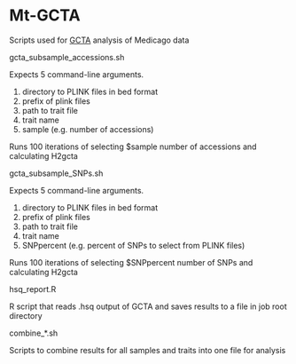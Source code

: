 Mt-GCTA
=======

Scripts used for [GCTA](http://www.complextraitgenomics.com/software/gcta/) analysis of Medicago data

gcta_subsample_accessions.sh

  Expects 5 command-line arguments.
  1)  directory to PLINK files in bed format
  2)  prefix of plink files 
  3)  path to trait file
  4)  trait name
  5)  sample (e.g. number of accessions)
  
  Runs 100 iterations of selecting $sample number of accessions and calculating H2gcta
  
  
gcta_subsample_SNPs.sh

  Expects 5 command-line arguments.
  1)  directory to PLINK files in bed format
  2)  prefix of plink files 
  3)  path to trait file
  4)  trait name
  5)  SNPpercent (e.g. percent of SNPs to select from PLINK files)
  
  Runs 100 iterations of selecting $SNPpercent number of SNPs and calculating H2gcta
  
hsq_report.R

  R script that reads .hsq output of GCTA and saves results to a file in job root directory
  
combine_*.sh

  Scripts to combine results for all samples and traits into one file for analysis
